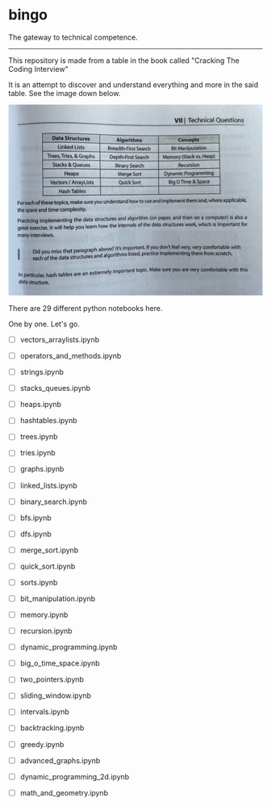 # bingo

The gateway to technical competence.

---

This repository is made from a table in the book called "Cracking The Coding Interview"

It is an attempt to discover and understand everything and more in the said table. See the image down below.

<p align="center">
  <img src="img/bingo.jpg">
</p>

There are 29 different python notebooks here.

One by one. Let's go.

- [ ] vectors_arraylists.ipynb

- [ ] operators_and_methods.ipynb

- [ ] strings.ipynb

- [ ] stacks_queues.ipynb

- [ ] heaps.ipynb

- [ ] hashtables.ipynb

- [ ] trees.ipynb

- [ ] tries.ipynb

- [ ] graphs.ipynb

- [ ] linked_lists.ipynb

- [ ] binary_search.ipynb

- [ ] bfs.ipynb

- [ ] dfs.ipynb

- [ ] merge_sort.ipynb

- [ ] quick_sort.ipynb

- [ ] sorts.ipynb

- [ ] bit_manipulation.ipynb

- [ ] memory.ipynb

- [ ] recursion.ipynb

- [ ] dynamic_programming.ipynb

- [ ] big_o_time_space.ipynb

- [ ] two_pointers.ipynb

- [ ] sliding_window.ipynb

- [ ] intervals.ipynb

- [ ] backtracking.ipynb

- [ ] greedy.ipynb

- [ ] advanced_graphs.ipynb

- [ ] dynamic_programming_2d.ipynb

- [ ] math_and_geometry.ipynb
